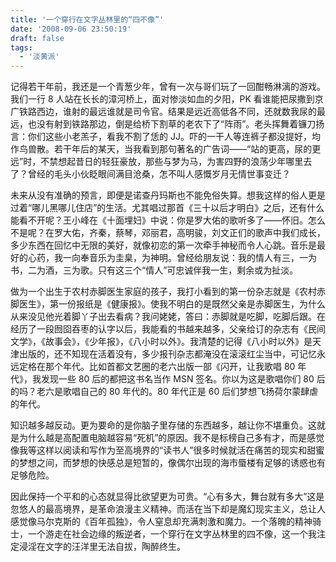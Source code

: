 ```yaml
---
title: '一个穿行在文字丛林里的“四不像”'
date: '2008-09-06 23:50:19'
draft: false
tags:
  - '淡黄派'
---
```


记得若干年前，我还是一个青葱少年，曾有一次与哥们玩了一回酣畅淋漓的游戏。我们一行 8 人站在长长的漳河桥上，面对惨淡如血的夕阳，PK 看谁能把尿撒到京广铁路西边，谁射的最远谁就是司令官。结果是远近高低各不同，还就数我尿的最远，也没有射到铁路那边，倒是给桥下割草的老农下了“阵雨”。老头挥舞着镰刀扬言：你们这些小老羔子，看我不割了恁的 JJ。吓的一干人等连裤子都没提好，均作鸟兽散。若干年后的某天，当我看到那句著名的广告词——“站的更高，尿的更远”时，不禁想起昔日的轻狂豪放，那些与梦为马，为害四野的浪荡少年哪里去了？曾经的毛头小伙眨眼间满目沧桑，怎不叫人感慨岁月无情世事变迁？

未来从没有准确的预言，即便是诺查丹玛斯也不能免俗失算。想我这样的俗人更是过着“哪儿黑哪儿住店”的生活。尤其唱过那首《三十以后才明白》之后，还有什么能看不开呢？王小峰在《十面埋妇》中说：你是罗大佑的歌听多了——怀旧。怎么不是呢？在罗大佑，齐秦，蔡琴，邓丽君，高明骏，刘文正们的歌声中我们成长，多少东西在回忆中无限的美好，就像初恋的第一次牵手神秘而令人心跳。音乐是最好的心药，我一向奉音乐为圭臬，为神明。曾经给朋友说：我的情人有三，一为书，二为酒，三为歌。只有这三个“情人”可忠诚伴我一生，剩余或为扯淡。

做为一个出生于农村赤脚医生家庭的孩子，我打小看到的第一份杂志就是《农村赤脚医生》，第一份报纸是《健康报》。使我不明白的是既然父亲是赤脚医生，为什么从来没见他光着脚丫子出去看病？我问姥姥，答曰：赤脚就是吃脚，吃脚后跟。在经历了一段囫囵吞枣的认字以后，我能看的书越来越多，父亲给订的杂志有《民间文学》，《故事会》，《少年报》，《八小时以外》。我清楚的记得《八小时以外》是天津出版的，还不知现在活着没有，多少报刊杂志都淹没在滚滚红尘当中，可记忆永远定格在那个年代。比如首都文艺圈的老六出版一部《闪开，让我歌唱 80 年代》，我发现一些 80 后的都把这书名当作 MSN 签名。你以为这是歌唱你们 80 后的吗？老六是歌唱自己的 80 年代的。80 年代正是 60 后们梦想飞扬荷尔蒙肆虐的年代。

知识越多越反动。更为要命的是你脑子里存储的东西越多，越让你不堪重负。这就是为什么越是高配置电脑越容易“死机”的原因。我不是标榜自己多有才，而是感觉像我等这样以阅读和写作为至高境界的“读书人”很多时候就活在痛苦的现实和甜蜜的梦想之间，而梦想的快感总是短暂的，像偶尔出现的海市蜃楼有足够的诱惑也有足够危险。

因此保持一个平和的心态就显得比欲望更为可贵。“心有多大，舞台就有多大”这是忽悠人的最高境界，是革命浪漫主义精神。而活在当下却是魔幻现实主义，总让人感觉像马尔克斯的《百年孤独》，令人窒息却充满刺激和魔力。一个落魄的精神骑士，一个游走在社会边缘的叛逆者，一个穿行在文字丛林里的四不像，这一个我注定浸淫在文字的汪洋里无法自拔，陶醉终生。
